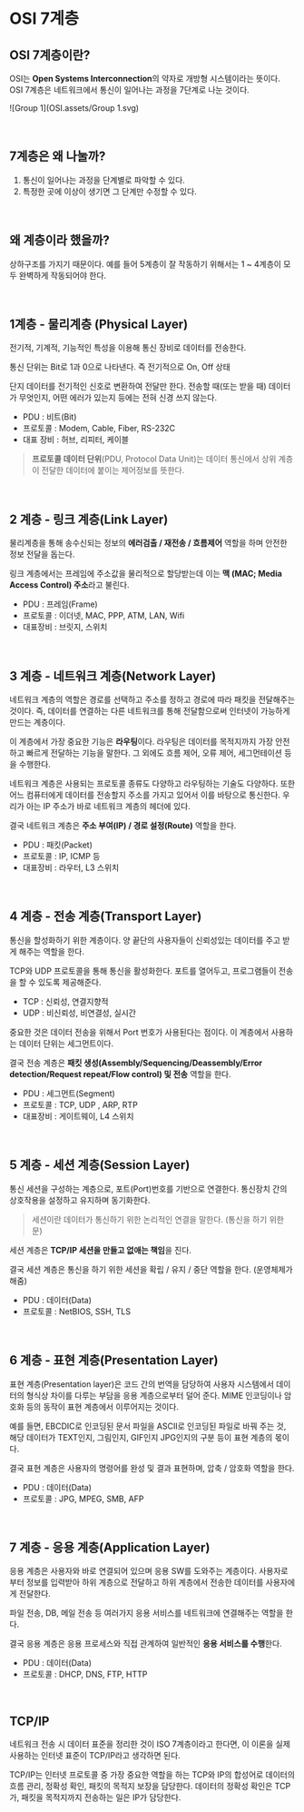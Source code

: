 # OSI 7계층



## OSI 7계층이란?

OSI는 **Open Systems Interconnection**의 약자로 개방형 시스템이라는 뜻이다. OSI 7계층은 네트워크에서 통신이 일어나는 과정을 7단계로 나눈 것이다.

![Group 1](OSI.assets/Group 1.svg)



<br/>



## 7계층은 왜 나눌까?

1. 통신이 일어나는 과정을 단계별로 파악할 수 있다.
2. 특정한 곳에 이상이 생기면 그 단계만 수정할 수 있다.



<br/>



## 왜 계층이라 했을까?

상하구조를 가지기 때문이다. 예를 들어 5계층이 잘 작동하기 위해서는 1 ~ 4계층이 모두 완벽하게 작동되어야 한다.



<br/>



## 1계층 - 물리계층 (Physical Layer)

전기적, 기계적, 기능적인 특성을 이용해 통신 장비로 데이터를 전송한다.

통신 단위는 Bit로 1과 0으로 나타낸다. 즉 전기적으로 On, Off 상태

단지 데이터를 전기적인 신호로 변환하여 전달만 한다. 전송할 때(또는 받을 때) 데이터가 무엇인지, 어떤 에러가 있는지 등에는 전혀 신경 쓰지 않는다.

- PDU : 비트(Bit)
- 프로토콜 : Modem, Cable, Fiber, RS-232C
- 대표 장비 : 허브, 리피터, 케이블

> **프로토콜 데이터 단위**(PDU, Protocol Data Unit)는 데이터 통신에서 상위 계층이 전달한 데이터에 붙이는 제어정보를 뜻한다.



<br/>



## 2 계층 - 링크 계층(Link Layer)

물리계층을 통해 송수신되는 정보의 **에러검출 / 재전송 / 흐름제어** 역할을 하며 안전한 정보 전달을 돕는다.

링크 계층에서는 프레임에 주소값을 물리적으로 할당받는데 이는 **맥 (MAC; Media Access Control) 주소**라고 불린다.

- PDU : 프레임(Frame)
- 프로토콜 : 이더넷, MAC, PPP, ATM, LAN, Wifi
- 대표장비 : 브릿지, 스위치



<br/>



## 3 계층 - 네트워크 계층(Network Layer)

네트워크 계층의 역할은 경로를 선택하고 주소를 정하고 경로에 따라 패킷을 전달해주는 것이다. 즉, 데이터를 연결하는 다른 네트워크를 통해 전달함으로써 인터넷이 가능하게 만드는 계층이다.

이 계층에서 가장 중요한 기능은 **라우팅**이다. 라우팅은 데이터를 목적지까지 가장 안전하고 빠르게 전달하는 기능을 말한다. 그 외에도 흐름 제어, 오류 제어, 세그먼테이션 등을 수행한다.

네트워크 계층은 사용되는 프로토콜 종류도 다양하고 라우팅하는 기술도 다양하다. 또한 어느 컴퓨터에게 데이터를 전송할지 주소를 가지고 있어서 이를 바탕으로 통신한다. 우리가 아는 IP 주소가 바로 네트워크 계층의 헤더에 있다.

결국 네트워크 계층은 **주소 부여(IP) / 경로 설정(Route)** 역할을 한다.

- PDU : 패킷(Packet)
- 프로토콜 : IP, ICMP 등
- 대표장비 : 라우터, L3 스위치



<br/>



## 4 계층 - 전송 계층(Transport Layer)

통신을 할성화하기 위한 계층이다. 양 끝단의 사용자들이 신뢰성있는 데이터를 주고 받게 해주는 역할을 한다.

TCP와 UDP 프로토콜을 통해 통신을 활성화한다. 포트를 열어두고, 프로그램들이 전송을 할 수 있도록 제공해준다.

- TCP : 신뢰성, 연결지향적
- UDP : 비신뢰성, 비연결성, 실시간

중요한 것은 데이터 전송을 위해서 Port 번호가 사용된다는 점이다. 이 계층에서 사용하는 데이터 단위는 세그먼트이다.

결국 전송 계층은 **패킷 생성(Assembly/Sequencing/Deassembly/Error detection/Request repeat/Flow control) 및 전송** 역할을 한다.

- PDU : 세그먼트(Segment)
- 프로토콜 : TCP, UDP , ARP, RTP
- 대표장비 : 게이트웨이, L4 스위치



<br/>



## 5 계층 - 세션 계층(Session Layer)

통신 세션을 구성하는 계층으로, 포트(Port)번호를 기반으로 연결한다. 통신장치 간의 상호작용을 설정하고 유지하며 동기화한다.

> 세션이란 데이터가 통신하기 위한 논리적인 연결을 말한다. (통신을 하기 위한 문)

세션 계층은 **TCP/IP 세션을 만들고 없애는 책임**을 진다.

결국 세션 계층은 통신을 하기 위한 세션을 확립 / 유지 / 중단 역할을 한다. (운영체제가 해줌)

- PDU : 데이터(Data)
- 프로토콜 : NetBIOS, SSH, TLS



<br/>



## 6 계층 - 표현 계층(Presentation Layer)

표현 계층(Presentation layer)은 코드 간의 번역을 담당하여 사용자 시스템에서 데이터의 형식상 차이를 다루는 부담을 응용 계층으로부터 덜어 준다. MIME 인코딩이나 암호화 등의 동작이 표현 계층에서 이루어지는 것이다.

예를 들면, EBCDIC로 인코딩된 문서 파일을 ASCII로 인코딩된 파일로 바꿔 주는 것, 해당 데이터가 TEXT인지, 그림인지, GIF인지 JPG인지의 구분 등이 표현 계층의 몫이다.

결국 표현 계층은 사용자의 명령어를 완성 및 결과 표현하며, 압축 / 암호화 역할을 한다.

- PDU : 데이터(Data)
- 프로토콜 : JPG, MPEG, SMB, AFP



<br/>



## 7 계층 - 응용 계층(Application Layer)

응용 계층은 사용자와 바로 연결되어 있으며 응용 SW를 도와주는 계층이다. 사용자로부터 정보를 입력받아 하위 계층으로 전달하고 하위 계층에서 전송한 데이터를 사용자에게 전달한다.

파일 전송, DB, 메일 전송 등 여러가지 응용 서비스를 네트워크에 연결해주는 역할을 한다.

결국 응용 계층은 응용 프로세스와 직접 관계하여 일반적인 **응용 서비스를 수행**한다.

- PDU : 데이터(Data)
- 프로토콜 : DHCP, DNS, FTP, HTTP



<br/>



## TCP/IP

네트워크 전송 시 데이터 표준을 정리한 것이 ISO 7계층이라고 한다면, 이 이론을 실제 사용하는 인터넷 표준이 TCP/IP라고 생각하면 된다.

TCP/IP는 인터넷 프로토콜 중 가장 중요한 역할을 하는 TCP와 IP의 합성어로 데이터의 흐름 관리, 정확성 확인, 패킷의 목적지 보장을 담당한다. 데이터의 정확성 확인은 TCP가, 패킷을 목적지까지 전송하는 일은 IP가 담당한다.